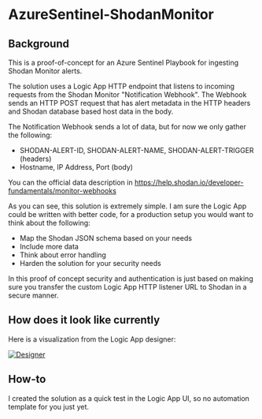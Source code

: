 # AzureSentinel-ShodanMonitor

## Background

This is a proof-of-concept for an Azure Sentinel Playbook for ingesting Shodan Monitor alerts.

The solution uses a Logic App HTTP endpoint that listens to incoming requests from the Shodan Monitor "Notification Webhook". The Webhook sends an HTTP POST request that has alert metadata in the HTTP headers and Shodan database based host data in the body.

The Notification Webhook sends a lot of data, but for now we only gather the following:
* SHODAN-ALERT-ID, SHODAN-ALERT-NAME, SHODAN-ALERT-TRIGGER (headers)
* Hostname, IP Address, Port (body)

You can the official data description in https://help.shodan.io/developer-fundamentals/monitor-webhooks

As you can see, this solution is extremely simple. I am sure the Logic App could be written with better code, for a production setup you would want to think about the following:
* Map the Shodan JSON schema based on your needs
* Include more data 
* Think about error handling
* Harden the solution for your security needs

In this proof of concept security and authentication is just based on making sure you transfer the custom Logic App HTTP listener URL to Shodan in a secure manner.

## How does it look like currently

Here is a visualization from the Logic App designer:

[![Designer](https://github.com/mikoiv/AzureSentinel-ShodanMonitor/blob/main/LogicApp_designer_view.png)](https://github.com/mikoiv/AzureSentinel-ShodanMonitor/blob/main/LogicApp_designer_view.png)

## How-to

I created the solution as a quick test in the Logic App UI, so no automation template for you just yet.




